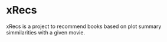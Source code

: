 # xRecs

xRecs is a project to recommend books based on plot summary simmilarities with a given movie.
